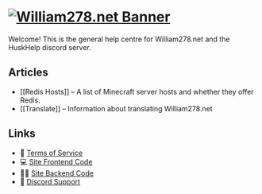 # [![William278.net Banner](https://raw.githubusercontent.com/WiIIiam278/flesh/master/images/banner.png)](https://github.com/WiIIiam278/flesh)
Welcome! This is the general help centre for William278.net and the HuskHelp discord server. 

## Articles
* [[Redis Hosts]] &ndash; A list of Minecraft server hosts and whether they offer Redis.
* [[Translate]] &ndash; Information about translating William278.net

## Links
* 🔔 [Terms of Service](https://william278.net/terms#terms-and-conditions)
* 💻 [Site Frontend Code](https://github.com/WiIIiam278/flesh)
* 🧑‍💻 [Site Backend Code](https://github.com/WiIIiam278/bones)
* 💬 [Discord Support](https://discord.gg/tVYhJfyDWG)
